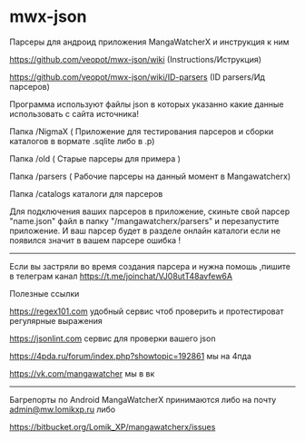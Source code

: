 # mwx-json
Парсеры для андроид приложения MangaWatcherX и инструкция к ним 

https://github.com/veopot/mwx-json/wiki (Instructions/Иструкция)

https://github.com/veopot/mwx-json/wiki/ID-parsers (ID parsers/Ид парсеров)

Программа используют файлы json 
в которых указанно какие данные использовать с сайта источника!




Папка /NigmaX ( Приложение для тестирования парсеров и 
сборки каталогов в вормате .sqlite либо в .p)

Папка /old ( Старые парсеры для примера )

Папка  /parsers ( Рабочие парсеры на данный момент в Mangawatcherx)

Папка  /catalogs каталоги для парсеров 




Для подключения ваших парсеров в приложение, скиньте свой  парсер "name.json" файл
в папку "/mangawatcherx/parsers" и перезапустите приложение.
И ваш парсер будет в разделе онлайн каталоги 
если не появился значит в вашем парсере ошибка !

--------------------------
Если вы застряли во время создания парсера
и нужна помошь ,пишите в телеграм канал
https://t.me/joinchat/VJ08utT48avfew6A

Полезные ссылки

https://regex101.com удобный сервис чтоб проверить и протестироват регулярные выражения

https://jsonlint.com сервис для проверки вашего json

https://4pda.ru/forum/index.php?showtopic=192861 мы на 4пда

https://vk.com/mangawatcher мы в вк

--------------------------

Багрепорты по Android MangaWatcherX принимаются либо на почту admin@mw.lomikxp.ru либо

https://bitbucket.org/Lomik_XP/mangawatcherx/issues
